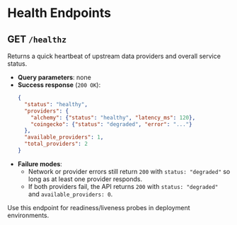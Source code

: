 # Health Endpoints

## GET `/healthz`

Returns a quick heartbeat of upstream data providers and overall service status.

- **Query parameters**: none
- **Success response** (`200 OK`):
  ```json
  {
    "status": "healthy",
    "providers": {
      "alchemy": {"status": "healthy", "latency_ms": 120},
      "coingecko": {"status": "degraded", "error": "..."}
    },
    "available_providers": 1,
    "total_providers": 2
  }
  ```
- **Failure modes**:
  - Network or provider errors still return `200` with `status: "degraded"` so long as at least one provider responds.
  - If both providers fail, the API returns `200` with `status: "degraded"` and `available_providers: 0`.

Use this endpoint for readiness/liveness probes in deployment environments.
